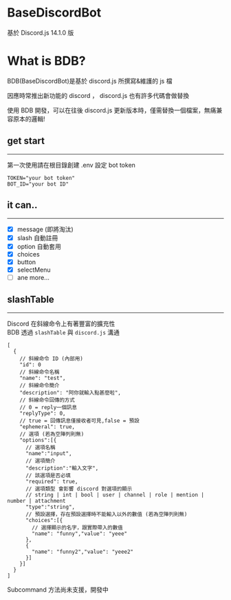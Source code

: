 # BaseDiscordBot

基於 Discord.js 14.1.0 版

# What is BDB?

BDB(BaseDiscordBot)是基於 discord.js 所撰寫&維護的 js 檔

因應時常推出新功能的 discord ， discord.js 也有許多代碼會做替換

使用 BDB 開發，可以在往後 discord.js 更新版本時，僅需替換一個檔案，無痛兼容原本的邏輯!

## get start

---

第一次使用請在根目錄創建 .env
設定 bot token

```
TOKEN="your bot token"
BOT_ID="your bot ID"
```

## it can..

---

- [x] message (即將淘汰)
- [x] slash 自動註冊
- [x] option 自動套用
- [x] choices
- [x] button
- [x] selectMenu
- [ ] ane more...

## slashTable

---

Discord 在斜線命令上有著豐富的擴充性  
BDB 透過 `slashTable` 與 `discord.js` 溝通

```
[
  {
    // 斜線命令 ID (內部用)
    "id": 0
    // 斜線命令名稱
    "name": "test",
    // 斜線命令簡介
    "description": "阿你就輸入點甚麼啦",
    // 斜線命令回傳的方式
    // 0 = reply一個訊息
    "replyType": 0,
    // true = 回傳訊息僅接收者可見,false = 預設
    "ephemeral": true,
    // 選項 (若為空陣列則無)
    "options":[{
      // 選項名稱
      "name":"input",
      // 選項簡介
      "description":"輸入文字",
      // 該選項是否必填
      "required": true,
      // 選項類型 會影響 discord 對選項的顯示
      // string | int | bool | user | channel | role | mention | number | attachment
      "type":"string",
      // 預設選擇，存在預設選擇時不能輸入以外的數值 (若為空陣列則無)
      "choices":[{
        // 選擇顯示的名字，跟實際帶入的數值
        "name": "funny","value": "yeee"
      },
      {
        "name": "funny2","value": "yeee2"
      }]
    }]
  }
]
```

Subcommand 方法尚未支援，開發中

